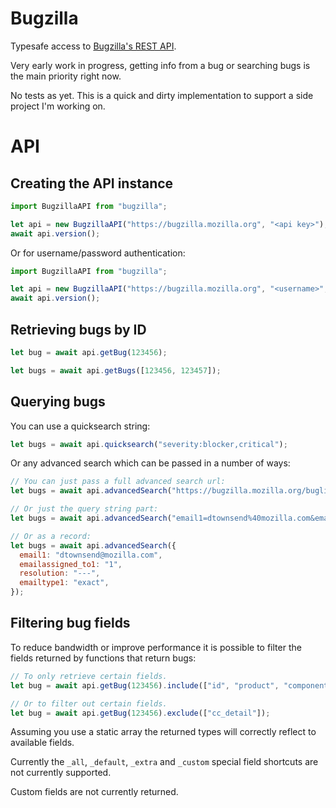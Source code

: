 # Bugzilla

Typesafe access to [Bugzilla's REST API](https://bugzilla.readthedocs.io/en/latest/api/index.html).

Very early work in progress, getting info from a bug or searching bugs is the main priority right
now.

No tests as yet. This is a quick and dirty implementation to support a side project I'm working on.

# API

## Creating the API instance

```javascript
import BugzillaAPI from "bugzilla";

let api = new BugzillaAPI("https://bugzilla.mozilla.org", "<api key>");
await api.version();
```

Or for username/password authentication:

```javascript
import BugzillaAPI from "bugzilla";

let api = new BugzillaAPI("https://bugzilla.mozilla.org", "<username>", "<password>");
await api.version();
```

## Retrieving bugs by ID

```javascript
let bug = await api.getBug(123456);

let bugs = await api.getBugs([123456, 123457]);
```

## Querying bugs

You can use a quicksearch string:

```javascript
let bugs = await api.quicksearch("severity:blocker,critical");
```

Or any advanced search which can be passed in a number of ways:

```javascript
// You can just pass a full advanced search url:
let bugs = await api.advancedSearch("https://bugzilla.mozilla.org/buglist.cgi?email1=dtownsend%40mozilla.com&emailassigned_to1=1&resolution=---&emailtype1=exact&list_id=15603348");

// Or just the query string part:
let bugs = await api.advancedSearch("email1=dtownsend%40mozilla.com&emailassigned_to1=1&resolution=---&emailtype1=exact&list_id=15603348");

// Or as a record:
let bugs = await api.advancedSearch({
  email1: "dtownsend@mozilla.com",
  emailassigned_to1: "1",
  resolution: "---",
  emailtype1: "exact",
});
```

## Filtering bug fields

To reduce bandwidth or improve performance it is possible to filter the fields returned by functions
that return bugs:

```javascript
// To only retrieve certain fields.
let bug = await api.getBug(123456).include(["id", "product", "component"]);

// Or to filter out certain fields.
let bug = await api.getBug(123456).exclude(["cc_detail"]);
```

Assuming you use a static array the returned types will correctly reflect to available fields.

Currently the `_all`, `_default`, `_extra` and `_custom` special field shortcuts are not currently
supported.

Custom fields are not currently returned.
